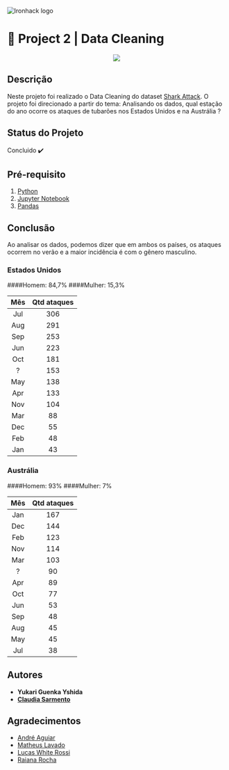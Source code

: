 ![Ironhack logo](https://i.imgur.com/1QgrNNw.png)

# 🧹 Project 2 | Data Cleaning

<p align="center">
  <img src="https://media.giphy.com/media/Ycr587EkQo8KY/giphy.gif">
</p>


## Descrição
Neste projeto foi realizado o Data Cleaning do dataset [Shark Attack](https://www.kaggle.com/teajay/global-shark-attacks).
O projeto foi direcionado a partir do tema: Analisando os dados, qual estação do ano ocorre os ataques de tubarões nos Estados Unidos e na Austrália ? 

## Status do Projeto
Concluido :heavy_check_mark:

## Pré-requisito
1. [Python](https://www.python.org/)
2. [Jupyter Notebook](https://jupyter.org/try)
3. [Pandas](https://pandas.pydata.org/)

## Conclusão

Ao analisar os dados, podemos dizer que em ambos os países, os ataques ocorrem no verão e a maior incidência é com o gênero masculino.

### Estados Unidos
####Homem:  84,7%
####Mulher: 15,3%

Mês  | Qtd ataques
:---:|:-----------:
Jul  |   306
Aug  |   291
Sep  |   253
Jun  |   223
Oct  |   181
 ?   |   153
May  |   138
Apr  |   133
Nov  |   104
Mar  |    88
Dec  |    55
Feb  |    48
Jan  |    43

### Austrália
####Homem:  93%
####Mulher:  7%

Mês  | Qtd ataques
:---:|:-----------:
Jan  |  167
Dec  |  144
Feb  |  123
Nov  |  114
Mar  |  103
 ?   |   90
Apr  |   89
Oct  |   77
Jun  |   53
Sep  |   48
Aug  |   45
May  |   45
Jul  |   38

## Autores
+ **Yukari Guenka Yshida**
+ **[Claudia Sarmento](github.com/claudia-sarmento)**

## Agradecimentos
+ [André Aguiar](https://github.com/aguiarandre)
+ [Matheus Lavado](https://github.com/matheuslavado)
+ [Lucas White Rossi](https://github.com/LucasWhiteRossi)
+ [Raiana Rocha](https://github.com/Rairocha)